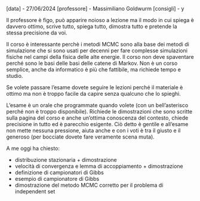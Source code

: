 [data] - 27/06/2024
[professore] - Massimiliano Goldwurm
[consigli] - y

Il professore è figo, può apparire noioso a lezione ma il modo in cui spiega è davvero ottimo, scrive tutto, spiega tutto, dimostra tutto e pretende la stessa precisione da voi.

Il corso è interessante perchè i metodi MCMC sono alla base dei metodi di simulazione che si sono usati per decenni per fare complesse simulazioni fisiche nel campi della fisica delle alte energie. Il corso non deve spaventare perché sono le basi delle basi delle catene di Markov. Non è un corso semplice, anche da informatico è più che fattibile, ma richiede tempo e studio.

Se volete passare l’esame dovete seguire le lezioni perché il materiale è ottimo ma non è troppo facile da capire senza qualcuno che lo spieghi.

L’esame è un orale che programmate quando volete (con un bell’asterisco perché non è troppo disponibile). Richiede le dimostrazioni che sono scritte sulla pagina del corso e anche un’ottima conoscenza del contesto, chiede precisione in tutto ed è parecchio esigente.
Ciò detto è gentile e all’esame non mette nessuna pressione, aiuta anche e con i voti è tra il giusto e il generoso (per bocciate dovete fare veramente scena muta).

A me oggi ha chiesto:
- distribuzione stazionaria + dimostrazione
- velocità di convergenza e lemma di accoppiamento + dimostrazione
- definizione di campionatori di Gibbs
- esempio di campionatore di Gibbs
- dimostrazione del metodo MCMC corretto per il problema di independent set
